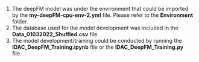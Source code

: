 1. The deepFM model was under the environment that could be imported by the **my-deepFM-cpu-env-2.yml** file. Please refer to the **Environment** folder.
2. The database used for the model development was included in the **Data_01032022_Shuffled.csv** file.
3. The model development/training could be conducted by running the **IDAC_DeepFM_Training.ipynb** file or the **IDAC_DeepFM_Training.py** file.
